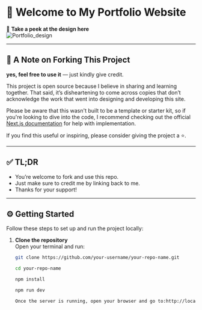 # 🚀 Welcome to My Portfolio Website
🎨 **Take a peek at the design here**  
![Portfolio_design](https://github.com/user-attachments/assets/bcf828ac-ec7a-44c3-b2ac-dfc3c1e523cc)

---

## 📌 A Note on Forking This Project

**yes, feel free to use it** — just kindly give credit.

This project is open source because I believe in sharing and learning together. That said, it’s disheartening to come across copies that don’t acknowledge the work that went into designing and developing this site.

Please be aware that this wasn't built to be a template or starter kit, so if you're looking to dive into the code, I recommend checking out the official [Next.js documentation](https://nextjs.org/docs) for help with implementation.

If you find this useful or inspiring, please consider giving the project a ⭐.

---

## ✅ TL;DR

-   You’re welcome to fork and use this repo.
-   Just make sure to credit me by linking back to me.
-   Thanks for your support!

---

## ⚙️ Getting Started

Follow these steps to set up and run the project locally:

1. **Clone the repository**  
   Open your terminal and run:

    ```bash
    git clone https://github.com/your-username/your-repo-name.git

    cd your-repo-name

    npm install

    npm run dev

    Once the server is running, open your browser and go to:http://localhost:3000
    ```
